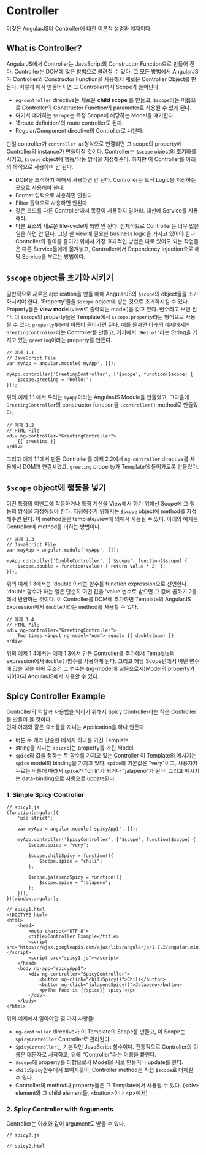 Controller
===========
이것은 AngularJS의 Controller에 대한 이론적 설명과 예제이다.

What is Controller?
--------------------
AngularJS에서 Controller는 JavaScript의 Constructor Function으로 만들어 진다. Controller는 DOM에 많은 방법으로 불려질 수 있다. 그 모든 방법에서 AngularJS가 Controller의 Constructor Function을 사용해서 새로운 Controller Object를 만든다. 이렇게 해서 만들어지면 그 Controller까지 Scope가 늘어난다.  
* `ng-controller` directive는 새로운 **child scope** 를 만들고, `$scope`라는 이름으로 Controller의 Constructor Function의 parameter로 사용될 수 있게 된다.
* 여기서 얘기하는 `$scope`는 특정 Scope에 해당하는 Model을 얘기한다.
* '$route definition'의 route controller도 된다.
* Regular/Component directive의 Controller로 나뉜다.
  
  
만일 controller가 `controller as`형식으로 연결되면 그 scope의 property에 Controller의 instance가 만들어질 것이다. Controller는 `$scope` object의 초기화를 시키고, `$scope` object에 행동/작동 방식을 지정해준다. 하지만 이 Controller를 아래의 목적으로 사용하며 안 된다.  
* DOM을 조작하기 위해서 사용하면 안 된다. Controller는 오직 Logic을 저장하는 곳으로 사용해야 한다.
* Format 입력으로 사용하면 안된다. 
* Filter 출력으로 사용하면 안된다.
* 같은 코드를 다른 Controller에서 똑같이 사용하지 말아라. 대신에 Service를 사용해라.
* 다른 요소의 새로운 life-cycle이 되면 안 된다.
전체적으로 Controller는 너무 많은 일을 하면 안 된다. 그냥 한 view에 필요한 business logic을 가지고 있어야 한다. Controller의 길이를 줄이기 위해서 가장 효과적인 방법은 따로 있어도 되는 작업들은 다른 Service들에게 옮겨놓고, Controller에서 Dependency Injection으로 해당 Service를 부르는 방법이다.   
  
`$scope` object를 초기화 시키기
--------------------------------
일반적으로 새로운 application을 만들 때에 AngularJS의 `$scope`의 object들을 초기화시켜야 한다. 'Property'들을 `$scope` object에 넣는 것으로 초기화시킬 수 있다. Property들은 **view model**(view로 출력되는 model)을 갖고 있다. 변수라고 보면 된다. 이 `$scope`의 property들은 Template에서 `$scope.property`라는 형식으로 사용될 수 있다. `property`부분에 이름이 들어가면 된다. 예를 들자면 아래의 예제에서는 `GreetingController`라는 Controller를 만들고, 거기에서 `'Hello!'`라는 String을 가지고 있는 `greeting`이라는 property를 만든다.  

~~~
// 예제 1.1
// JavaScript File
var myApp = angular.module('myApp', []);

myApp.controller('GreetingController', ['$scope', function($scope) {
	$scope.greeting = 'Hello!';
}]);
~~~

위의 예제 1.1 에서 우리는 `myApp`이라는 AngularJS Module을 만들었고, 그다음에 `GreetingController`의 constructor function을 `.controller()` method로 만들었다. 

~~~
// 예제 1.2
// HTML File
<div ng-controller="GreetingController">
	{{ greeting }}
</div>
~~~

그리고 예제 1.1에서 만든 Controller를 예제 2.2에서 `ng-controller` directive를 사용해서 DOM과 연결시켰고, `greeting` property가 Template에 들어가도록 만들었다.


`$scope` object에 행동을 넣기
-----------------------------
어떤 특정의 이벤트에 작동하거나 특정 계산을 View에서 하기 위해선 Scope에 그 행동의 방식을 지정해줘야 한다. 지정해주기 위해서는 `$scope` object에 method를 지정해주면 된다. 이 method들은 template/view에 의해서 사용될 수 있다. 아래의 예제는 Controller에 method를 더하는 방법이다.  

~~~
// 예제 1.3
// JavaScript File
var mayApp = angular.module('myApp', []);

myApp.controller('DoubleController', ['$scope', function($scope) {
	$scope.double = function(value) { return value * 2; };
}]);
~~~

위의 예제 1.3에서는 'double'이라는 함수를 function expression으로 선언한다. 'double'함수가 하는 일은 단순히 어떤 값을 'value'변수로 받으면 그 값에 곱하기 2를 해서 반환하는 것이다. 이 Controller를 DOM에 추가하면 Template의 AngularJS Expression에서 `double`이라는 method를 사용할 수 있다.   

~~~
// 예제 1.4
// HTML File
<div ng-controller="GreetingController">
	Two times <input ng-model="num"> equals {{ double(num) }}
</div>
~~~

위의 예제 1.4에서는 예제 1.3에서 만든 Controller를 추가해서 Template의 expression에서 `double()`함수를 사용하게 된다. 그리고 해당 Scope안에서 어떤 변수에 값을 넣을 때에 무조건 그 변수는 (ng-model에 넣음으로서)Model의 property가 되어야지 AngularJS에서 사용할 수 있다.



Spicy Controller Example
---------------------------
Controller의 역할과 사용법을 익히기 위해서 Spicy Controller라는 작은 Controller를 만들어 볼 것이다.  
먼저 아래와 같은 요소들을 지니는 Application을 하나 만든다.  
* 버튼 두 개와 단순한 메시지 하나를 가진 Template
* string을 지니는 `spice`라는 property를 가진 Model
* `spice`의 값을 정하는 두 함수를 가지고 있는 Controller
이 Template의 메시지는 `spice` model의 binding을 가지고 있다. `spice`의 기본값은 "very"이고, 사용자가 누르는 버튼에 따라서 `spice`가 "chili"가 되거나 "jalapeno"가 된다. 그리고 메시지는 data-binding으로 자동으로 update된다.

### 1. Simple Spicy Controller

~~~
// spicy1.js
(function(angular){
	'use strict';

	var myApp = angular.module('spicyApp1', []);
	
	myApp.controller('SpicyController', ['$scope', function($scope) {
		$scope.spice = "very";

		$scope.chiliSpicy = function(){
			$scope.spice = "chili";
		};

		$scope.jalapenoSpicy = function(){
			$scope.spice = "jalapeno";
		};
	}]);
})(window.angular);
~~~

~~~
// spicy1.html
<!DOCTYPE html>
<html>
	<head>
		<meta charset="UTF-8">
		<title>Controller Example</title>
		<script src="https://ajax.googleapis.com/ajax/libs/angularjs/1.7.2/angular.min.js"></script>
		<script src="spicy1.js"></script>
	</head>
	<body ng-app="spicyApp1">
		<div ng-controller="SpicyController">
			<button ng-click="chiliSpicy()">Chili</button>
			<button ng-click="jalapenoSpicy()">Jalapeno</button>
			<p>The food is {{spice}} spicy!</p>
		</div>
	</body>
</html>
~~~
위의 예제에서 알아야할 몇 가지 사항들:  
* `ng-controller` directive가 이 Template의 Scope를 만들고, 이 Scope는 `SpicyController` Controller로 관리된다.
* `SpicyController`는 기본적인 JavaScript 함수이다. 전통적으로 Controller의 이름은 대문자로 시작하고, 뒤에 "Controller"라는 이름을 붙인다.
* `$scope`에 property를 더함으로서 Model을 새로 만들거나 update를 한다. 
* `chiliSpicy`함수에서 보여지듯이, Controller method는 직접 `$scope`로 더해질 수 있다. 
* Controller의 method나 property들은 그 Template에서 사용될 수 있다. (\<div\> element와 그 child element들, \<button\>이나 \<p\>에서)    
  
  
### 2. Spicy Controller with Arguments

Controller는 아래와 같이 argument도 받을 수 있다.  

~~~
// spicy2.js

~~~

~~~
// spicy2.html

~~~







